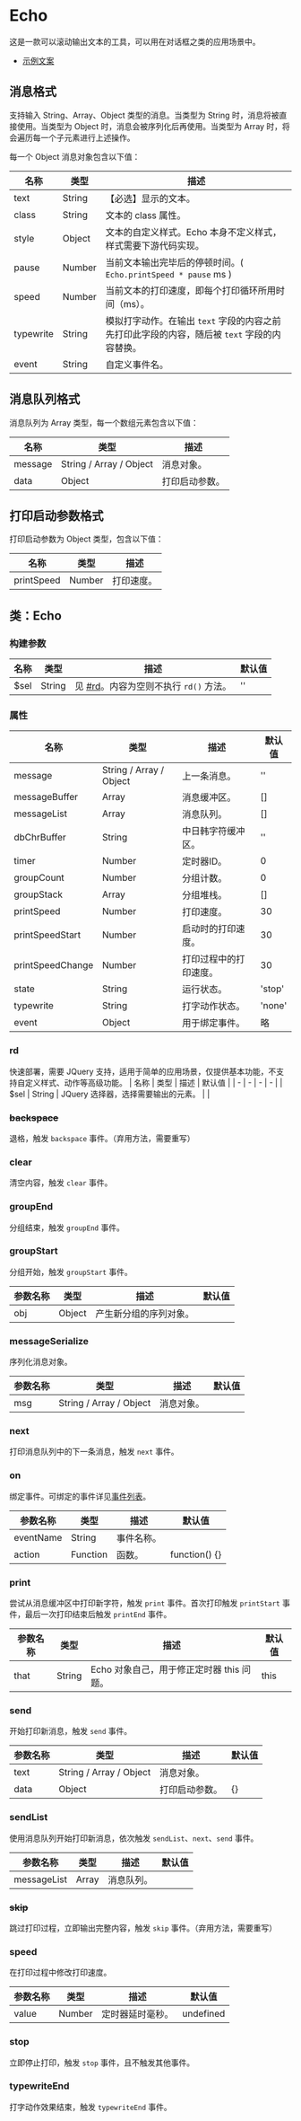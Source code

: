 # Echo
这是一款可以滚动输出文本的工具，可以用在对话框之类的应用场景中。

- [示例文案](doc/model_text.md)

## 消息格式
支持输入 String、Array、Object 类型的消息。当类型为 String 时，消息将被直接使用。当类型为 Object 时，消息会被序列化后再使用。当类型为 Array 时，将会遍历每一个子元素进行上述操作。

每一个 Object 消息对象包含以下值：

| 名称 | 类型 | 描述 |
| - | - | - |
| text | String | 【必选】显示的文本。 |
| class | String | 文本的 class 属性。 |
| style | Object | 文本的自定义样式。Echo 本身不定义样式，样式需要下游代码实现。 |
| pause | Number | 当前文本输出完毕后的停顿时间。( `Echo.printSpeed * pause` ms ) |
| speed | Number | 当前文本的打印速度，即每个打印循环所用时间（ms）。 |
| typewrite | String | 模拟打字动作。在输出 `text` 字段的内容之前先打印此字段的内容，随后被 `text` 字段的内容替换。 |
| event | String | 自定义事件名。 |

## 消息队列格式
消息队列为 Array 类型，每一个数组元素包含以下值：

| 名称 | 类型 | 描述 |
| - | - | - |
| message | String / Array / Object | 消息对象。 |
| data | Object | 打印启动参数。 |

## 打印启动参数格式
打印启动参数为 Object 类型，包含以下值：

| 名称 | 类型 | 描述 |
| - | - | - |
| printSpeed | Number | 打印速度。 |

## 类：Echo
### 构建参数
| 名称 | 类型 | 描述 | 默认值 |
| - | - | - | - |
| $sel | String | 见 [#rd](#rd)。内容为空则不执行 `rd()` 方法。 | '' |

### 属性
| 名称 | 类型 | 描述 | 默认值 |
| - | - | - | - |
| message | String / Array / Object | 上一条消息。 | '' |
| messageBuffer | Array | 消息缓冲区。 | [] |
| messageList | Array | 消息队列。 | [] |
| dbChrBuffer | String | 中日韩字符缓冲区。 | '' |
| timer | Number | 定时器ID。 | 0 |
| groupCount | Number | 分组计数。 | 0 |
| groupStack | Array | 分组堆栈。 | [] |
| printSpeed | Number | 打印速度。 | 30 |
| printSpeedStart | Number | 启动时的打印速度。 | 30 |
| printSpeedChange | Number | 打印过程中的打印速度。 | 30 |
| state | String | 运行状态。 | 'stop' |
| typewrite | String | 打字动作状态。 | 'none' |
| event | Object | 用于绑定事件。 | 略 |

### rd
快速部署，需要 JQuery 支持，适用于简单的应用场景，仅提供基本功能，不支持自定义样式、动作等高级功能。
| 名称 | 类型 | 描述 | 默认值 |
| - | - | - | - |
| $sel | String | JQuery 选择器，选择需要输出的元素。 |  |

### ~~backspace~~
退格，触发 `backspace` 事件。（弃用方法，需要重写）

### clear
清空内容，触发 `clear` 事件。

### groupEnd
分组结束，触发 `groupEnd` 事件。

### groupStart
分组开始，触发 `groupStart` 事件。

| 参数名称 | 类型 | 描述 | 默认值 |
| - | - | - | - |
| obj | Object | 产生新分组的序列对象。 | |

### messageSerialize
序列化消息对象。

| 参数名称 | 类型 | 描述 | 默认值 |
| - | - | - | - |
| msg | String / Array / Object | 消息对象。 | |

### next
打印消息队列中的下一条消息，触发 `next` 事件。

### on
绑定事件。可绑定的事件详见[事件列表](doc/event.md)。

| 参数名称 | 类型 | 描述 | 默认值 |
| - | - | - | - |
| eventName | String | 事件名称。| |
| action | Function | 函数。| function() {} |

### print
尝试从消息缓冲区中打印新字符，触发 `print` 事件。首次打印触发 `printStart` 事件，最后一次打印结束后触发 `printEnd` 事件。

| 参数名称 | 类型 | 描述 | 默认值 |
| - | - | - | - |
| that | String | Echo 对象自己，用于修正定时器 this 问题。 | this |

### send
开始打印新消息，触发 `send` 事件。

| 参数名称 | 类型 | 描述 | 默认值 |
| - | - | - | - |
| text | String / Array / Object | 消息对象。 | |
| data | Object | 打印启动参数。 | {} |

### sendList
使用消息队列开始打印新消息，依次触发 `sendList`、`next`、`send` 事件。

| 参数名称 | 类型 | 描述 | 默认值 |
| - | - | - | - |
| messageList | Array | 消息队列。 | |

### ~~skip~~
跳过打印过程，立即输出完整内容，触发 `skip` 事件。（弃用方法，需要重写）

### speed
在打印过程中修改打印速度。

| 参数名称 | 类型 | 描述 | 默认值 |
| - | - | - | - |
| value | Number | 定时器延时毫秒。 | undefined |

### stop
立即停止打印，触发 `stop` 事件，且不触发其他事件。

### typewriteEnd
打字动作效果结束，触发 `typewriteEnd` 事件。
